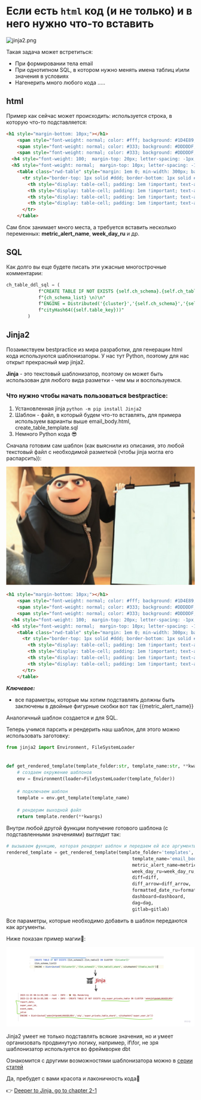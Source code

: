 # Если есть `html` код (и не только) и в него нужно что-то вставить

![jinja2.png](..%2F..%2F..%2F..%2FDownloads%2Fjinja2.png)

Такая задача может встретиться:

* При формировании тела email
* При однотипном SQL, в котором нужно менять имена таблиц и\или значения в условиях
* Нагенерить много любого кода
.....

## html

Пример как сейчас может происходить: используется строка, в которую что-то подставляется:

```html
<h1 style="margin-bottom: 10px;"></h1>
    <span style="font-weight: normal; color: #fff; background: #1D4E89; border-radius: 10px; padding: 10px;">{metric_alert_name}</span>
    <span style="font-weight: normal; color: #333; background: #DDDDDF; border-radius: 10px; padding: 10px;">{week_day_ru}</span>
    <span style="font-weight: normal; color: #333; background: #DDDDDF; border-radius: 10px; padding: 10px;">{diff} % <span style="font-weight: 900; color: #e05263; background: #DDDDDF;">{diff_arrow}</span></span>
  <h4 style="font-weight: 100;  margin-top: 20px; letter-spacing: -1px; color: #34495E;">{formatted_date_ru}</h4>
  <h5 style="font-weight: normal;  margin-top: 10px; letter-spacing: -1px; color: #34495E;"><a href="{dashboard}">ДАШБОРД</a>   <a href="{dag}">DAG</a>   <a href="{gitlab}">GITLAB</a></h5>
    <table class="rwd-table" style="margin: 1em 0; min-width: 300px; background: #34495E; color: #fff; border-radius: .4em; overflow: hidden;">
      <tr style="border-top: 1px solid #ddd; border-bottom: 1px solid #ddd; border-color: #46637f;">
        <th style="display: table-cell; padding: 1em !important; text-align: left; color: #dd5;">Короткое описание</th>
        <th style="display: table-cell; padding: 1em !important; text-align: left; color: #dd5;">Факт</th>
        <th style="display: table-cell; padding: 1em !important; text-align: left; color: #dd5;">Норматив</th>
        <th style="display: table-cell; padding: 1em !important; text-align: left; color: #dd5;">Полное описание</th>
      </tr>
    </table>
```

Сам блок занимает много места, а требуется вставить несколько переменных: **metric_alert_name**, **week_day_ru** и др.

## SQL

Как долго вы еще будете писать эти ужасные многострочные комментарии:

```sql
ch_table_ddl_sql = (
            f"CREATE TABLE IF NOT EXISTS {self.ch_schema}.{self.ch_table} ON CLUSTER '{cluster}' (\n"
            f"{ch_schema_list} \n)\n"
            f"ENGINE = Distributed('{cluster}','{self.ch_schema}','{self.ch_table}_shard',"
            f"cityHash64({self.table_key}))"
        )
```

## Jinja2

Позаимствуем bestpractice из мира разработки, для генерации html кода используются шаблонизаторы. У нас тут Python, поэтому для нас открыт прекрасный мир jinja2.

**Jinja** - это текстовый шаблонизатор, поэтому он может быть использован для любого вида разметки - чем мы и воспользуемся.

### Что нужно чтобы начать пользоваться bestpractice:

1. Установленная jinja `python -m pip install Jinja2`
2. Шаблон - файл, в который будем что-то вставлять, для примера используем варианты выше email_body.html, create_table_template.sql
3. Немного Python кода 😎


Сначала готовим сам шаблон (как выяснили из описания, это любой текстовый файл с необходимой разметкой (чтобы jinja могла его распарсить)):

![template.png](..%2F..%2Fimg%2Ftemplate.png)

```html
<h1 style="margin-bottom: 10px;"></h1>
    <span style="font-weight: normal; color: #fff; background: #1D4E89; border-radius: 10px; padding: 10px;">{{metric_alert_name}}</span>
    <span style="font-weight: normal; color: #333; background: #DDDDDF; border-radius: 10px; padding: 10px;">{{week_day_ru}}</span>
    <span style="font-weight: normal; color: #333; background: #DDDDDF; border-radius: 10px; padding: 10px;">{{diff}} % <span style="font-weight: 900; color: #e05263; background: #DDDDDF;">{{diff_arrow}}</span></span>
  <h4 style="font-weight: 100;  margin-top: 20px; letter-spacing: -1px; color: #34495E;">{{formatted_date_ru}}</h4>
  <h5 style="font-weight: normal;  margin-top: 10px; letter-spacing: -1px; color: #34495E;"><a href="{{dashboard}}">ДАШБОРД</a>   <a href="{{dag}}">DAG</a>   <a href="{{gitlab}}">GITLAB</a></h5>
    <table class="rwd-table" style="margin: 1em 0; min-width: 300px; background: #34495E; color: #fff; border-radius: .4em; overflow: hidden;">
      <tr style="border-top: 1px solid #ddd; border-bottom: 1px solid #ddd; border-color: #46637f;">
        <th style="display: table-cell; padding: 1em !important; text-align: left; color: #dd5;">Короткое описание</th>
        <th style="display: table-cell; padding: 1em !important; text-align: left; color: #dd5;">Факт</th>
        <th style="display: table-cell; padding: 1em !important; text-align: left; color: #dd5;">Норматив</th>
        <th style="display: table-cell; padding: 1em !important; text-align: left; color: #dd5;">Полное описание</th>
      </tr>
    </table>
```

**_Ключевое:_**
- все параметры, которые мы хотим подставлять должны быть заключены в двойные фигурные скобки вот так {{metric_alert_name}}

Аналогичный шаблон создается и для SQL.


Теперь учимся парсить и рендерить наш шаблон, для этого можно использовать заготовку:

```python
from jinja2 import Environment, FileSystemLoader


def get_rendered_template(template_folder:str, template_name:str, **kwargs):
    # создаем окружение шаблонов
    env = Environment(loader=FileSystemLoader(template_folder))

    # подключаем шаблон
    template = env.get_template(template_name)

    # рендерим выходной файл
    return template.render(**kwargs)
```


Внутри любой другой функции получение готового шаблона (с подставленными значениями) выглядит так:

```python
# вызываем функцию, которая рендерит шаблон и передаем ей все аргументы
rendered_template = get_rendered_template(template_folder='templates',
                                               template_name='email_body.html',
                                               metric_alert_name=metric_alert_name,
                                               week_day_ru=week_day_ru,
                                               diff=diff,
                                               diff_arrow=diff_arrow,
                                               formatted_date_ru=formatted_date_ru,
                                               dashboard=dashboard,
                                               dag=dag,
                                               gitlab=gitlab)
```



Все параметры, которые необходимо добавить в шаблон передаются как аргументы.

Ниже показан пример магии🧙:

![jinja-example-0.png](..%2F..%2Fimg%2Fjinja-example-0.png)


Jinja2 умеет не только подставлять всякие значения, но и умеет организовать продвинутую логику, например, if\for, не зря шаблонизатор используется во фреймворке dbt

Ознакомится с другими возможностями шаблонизатора можно в [серии статей](https://proproprogs.ru/modules/ekranirovanie-i-bloki-raw-for-if)

Да, пребудет с вами красота и лаконичность кода🙌

👉 [Deeper to Jinja, go to chapter 2-1](https://github.com/urevoleg/course-dbt-fundamentals/tree/main/course/)